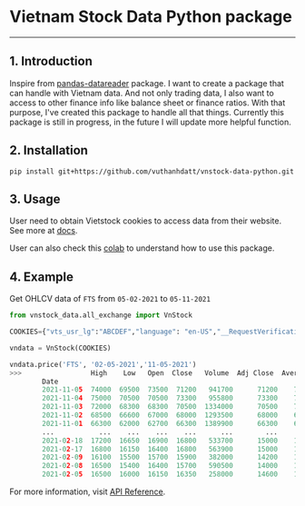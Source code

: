 # Vietnam Stock Data Python package

___

## 1. Introduction
Inspire from [pandas-datareader](https://pandas-datareader.readthedocs.io/en/latest/) package. I want to create a package that can handle with Vietnam data. And not only trading data, I also want to access to other finance info like balance sheet or finance ratios. With that purpose, I've created this package to handle all that things. Currently this package is still in progress, in the future I will update more helpful function.

## 2. Installation
`pip install git+https://github.com/vuthanhdatt/vnstock-data-python.git`

## 3. Usage

User need to obtain Vietstock cookies to access data from their website. See more at [docs](https://vnstock-data-python.readthedocs.io/en/latest/#usage).

User can also check this [colab](https://colab.research.google.com/drive/1dPL33TAFqKGWu8L9QL-Z2SRS_4OsMelu?usp=sharing) to understand how to use this package.

## 4. Example
Get OHLCV data of `FTS` from `05-02-2021` to `05-11-2021` 
```py
from vnstock_data.all_exchange import VnStock

COOKIES={"vts_usr_lg":"ABCDEF","language": "en-US","__RequestVerificationToken":"GhijKL"}

vndata = VnStock(COOKIES)

vndata.price('FTS', '02-05-2021','11-05-2021')
>>>                 High    Low   Open  Close   Volume  Adj Close  Average  High-Low
        Date
        2021-11-05  74000  69500  73500  71200   941700      71200    71833      4500
        2021-11-04  75000  70500  70500  73300   955800      73300    72710      4500
        2021-11-03  72000  68300  68300  70500  1334000      70500    70361      3700
        2021-11-02  68500  66600  67000  68000  1293500      68000    67503      1900
        2021-11-01  66300  62000  62700  66300  1389900      66300    64771      4300
        ...           ...    ...    ...    ...      ...        ...      ...       ...
        2021-02-18  17200  16650  16900  16800   533700      15000    16912       550
        2021-02-17  16800  16150  16400  16800   563900      15000    16444       650
        2021-02-09  16100  15500  15700  15900   382000      14200    15830       600
        2021-02-08  16500  15400  16400  15700   590500      14000    16088      1100
        2021-02-05  16500  16000  16150  16350   258000      14600    16248       500
```
For more information, visit [API Reference](https://vnstock-data-python.readthedocs.io/en/latest/api/).